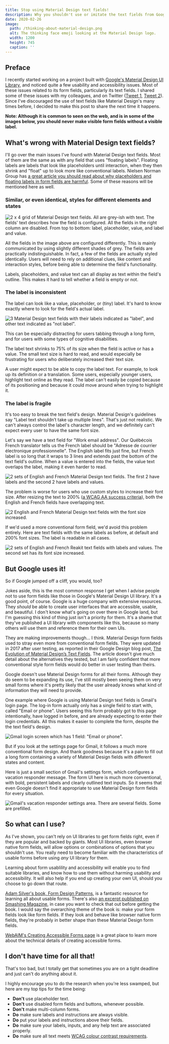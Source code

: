 ```yaml
---
title: Stop using Material Design text fields!
description: Why you shouldn't use or imitate the text fields from Google's Material Design UI library.
date: 2020-02-26
image:
  path: /thinking-about-material-design.png
  alt: The thinking face emoji looking at the Material Design logo.
  width: 1200
  height: 745
  caption: ''
---
```


## Preface
I recently started working on a project built with [Google's Material Design UI Library](https://material.io/), and noticed quite a few usability and accessibility issues. Most of these issues related to its form fields, particularly its text fields. I shared some of these issues with my colleagues, and on Twitter ([Tweet 1](https://twitter.com/missmatsuko/status/1230564970800111617), [Tweet 2](https://twitter.com/missmatsuko/status/1231438167007354880)). Since I've discouraged the use of text fields like Material Design's many times before, I decided to make this post to share the next time it happens.

**Note: Although it is common to seen on the web, and is in some of the images below, you should never make visible form fields without a visible label.**

## What's wrong with Material Design text fields?
I'll go over the main issues I've found with Material Design text fields. Most of them are the same as with any field that uses "floating labels". Floating labels are labels that look like placeholders until interaction, when they then shrink and "float" up to look more like conventional labels. Nielsen Norman Group has [a great article you should read about why placeholders and floating labels in form fields are harmful](https://www.nngroup.com/articles/form-design-placeholders/). Some of these reasons will be mentioned here as well.

### Similar, or even identical, styles for different elements and states

![2 x 4 grid of Material Design text fields. All are grey-ish with text. The fields' text describes how the field is configured. All the fields in the right column are disabled. From top to bottom: label, placeholder, value, and label and value.](./assets/stop-using-material-design-text-fields/material-design-fields-descriptive-text.png)

All the fields in the image above are configured differently. This is mainly communicated by using slightly different shades of grey. The fields are practically indistinguishable. In fact, a few of the fields are actually styled identically. Users will need to rely on additional clues, like content and interaction styles, before being able to determine the field's functionality.

Labels, placeholders, and value text can all display as text within the field's outline. This makes it hard to tell whether a field is empty or not.

### The label is inconsistent
The label can look like a value, placeholder, or (tiny) label. It's hard to know exactly where to look for the field's actual label.

![3 Material Design text fields with their labels indicated as "label", and other text indicated as "not label".](./assets/stop-using-material-design-text-fields/material-design-field-label-position-shade.png)

This can be especially distracting for users tabbing through a long form, and for users with some types of cognitive disabilities.

The label text shrinks to 75% of its size when the field is active or has a value. The small text size is hard to read, and would especially be frustrating for users who deliberately increased their text size.

A user might expect to be able to copy the label text. For example, to look up its definition or a translation. Some users, especially younger users, highlight text online as they read. The label can't easily be copied because of its positioning and because it could move around when trying to highlight it.

### The label is fragile
It's too easy to break the text field's design. Material Design's guidelines say "Label text shouldn’t take up multiple lines". That's just not realistic. We can't always control the label's character length, and we definitely can't expect every user to have the same font size.

Let's say we have a text field for "Work email address". Our Québécois French translator tells us the French label should be "Adresse de courrier électronique professionnelle". The English label fits just fine, but French label is so long that it wraps to 3 lines and extends past the bottom of the text field's outline. When a value is entered into the fields, the value text overlaps the label, making it even harder to read.

![2 sets of English and French Material Design text fields. The first 2 have labels and the second 2 have labels and values.](./assets/stop-using-material-design-text-fields/translated-fields-material-design-without-and-with-value.png)


The problem is worse for users who use custom styles to increase their font size. After resizing the text to 200% ([a WCAG AA success criteria]((https://www.w3.org/WAI/WCAG21/Understanding/resize-text.html))), both the English and French fields have overlapping text.

![2 English and French Material Design text fields with the font size increased.](./assets/stop-using-material-design-text-fields/translated-fields-material-design-large-font-size-with-value.png)

If we'd used a more conventional form field, we'd avoid this problem entirely. Here are text fields with the same labels as before, at default and 200% font sizes. The label is readable in all cases.

![2 sets of English and French Reakit text fields with labels and values. The second set has its font size increased.](./assets/stop-using-material-design-text-fields/translated-fields-reakit-default-and-large-font-size-with-value.png)

## But Google uses it!
<!-- TODO: Break up this wall of text? -->
So if Google jumped off a cliff, you would, too?

Jokes aside, this is the most common response I get when I advise people not to use form fields like those in Google's Material Design UI library. It's a good point, of course. Google is a huge company with extensive resources. They *should* be able to create user interfaces that are accessible, usable, and beautiful. I don't know what's going on over there in Google land, but I'm guessing this kind of thing just isn't a priority for them. It's a shame that they've published a UI library with components like this, because so many others will use them and reference them for their own UIs.

They are making improvements though... I think. Material Design form fields used to stray even more from conventional form fields. They were updated in 2017 after user testing, as reported in their Google Design blog post, [The Evolution of Material Design’s Text Fields](https://medium.com/google-design/the-evolution-of-material-designs-text-fields-603688b3fe03). The article doesn't give much detail about the alternatives they tested, but I am fairly confident that more conventional style form fields would do better in user testing than theirs.

Google doesn't use Material Design forms for all their forms. Although they do seem to be expanding its use, I've still mostly been seeing them on very small forms where it's pretty likely that the user already knows what kind of information they will need to provide.

One example where Google is using Material Design text fields is Gmail's login page. The log-in form actually only has a single field to start with, called "Email or phone". Users seeing this form probably got to this page intentionally, have logged in before, and are already expecting to enter their login credentials. All this makes it easier to complete the form, despite the the text field's design.

![Gmail login screen which has 1 field: "Email or phone".](./assets/stop-using-material-design-text-fields/gmail-login.png)

But if you look at the settings page for Gmail, it follows a much more conventional form design. And thank goodness because it's a pain to fill out a long form containing a variety of Material Design fields with different states and content.

Here is just a small section of Gmail's settings form, which configures a vacation responder message. The form UI here is much more conventional, with bold, persistent labels and clearly outlined text inputs. So it seems that even Google doesn't find it appropriate to use Material Design form fields for every situation.

![Gmail's vacation responder settings area. There are several fields. Some are prefilled.](./assets/stop-using-material-design-text-fields/gmail-vacation-responder.png)

## So what can I use?
As I've shown, you can't rely on UI libraries to get form fields right, even if they are popular and backed by giants. Most UI libraries, even browser native form fields, will allow options or combinations of options that you shouldn't use. You really need to become familiar with the characteristics of usable forms before using *any* UI library for them.

Learning about form usablility and accessibility will enable you to find suitable libraries, and know how to use them without harming usability and accessibility. It will also help if you end up creating your own UI, should you choose to go down that route.

[Adam Silver's book, Form Design Patterns](https://formdesignpatterns.com/), is a fantastic resource for learning all about usable forms. There's also [an excerpt published on Smashing Magazine](https://www.smashingmagazine.com/2018/10/form-design-patterns-excerpt-a-registration-form/), in case you want to check that out before getting the book. I would say the overarching theme of the book is: make your form fields look like form fields. If they look and behave like browser native form fields, they're probably in better shape than these Material Design form fields.

[WebAIM's Creating Accessible Forms page](https://webaim.org/techniques/forms/) is a great place to learn more about the technical details of creating accessible forms.

## I don't have time for all that!
That's too bad, but I totally get that sometimes you are on a tight deadline and just can't do anything about it.

I highly encourage you to do the research when you're less swamped, but here are my top tips for the time being:
- **Don't** use placeholder text.
- **Don't** use disabled form fields and buttons, whenever possible.
- **Don't** make multi-column forms.
- **Do** make sure labels and instructions are always visible.
- **Do** put your labels and instructions above their fields.
- **Do** make sure your labels, inputs, and any help text are associated properly.
- **Do** make sure all text meets [WCAG colour contrast requirements](https://www.w3.org/TR/UNDERSTANDING-WCAG20/visual-audio-contrast-contrast.html).

<!-- TODO: Mention [Reakit](https://reakit.io/)? Other UI libraries? -->

